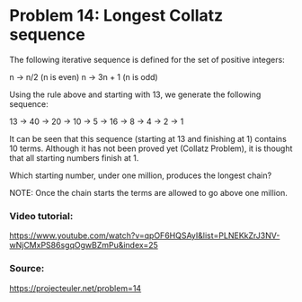 # Problem 14: Longest Collatz sequence

The following iterative sequence is defined for the set of positive integers:

n → n/2 (n is even)
n → 3n + 1 (n is odd)

Using the rule above and starting with 13, we generate the following sequence:

13 → 40 → 20 → 10 → 5 → 16 → 8 → 4 → 2 → 1

It can be seen that this sequence (starting at 13 and finishing at 1) contains 10 terms. Although it has not been proved yet (Collatz Problem), it is thought that all starting numbers finish at 1.

Which starting number, under one million, produces the longest chain?

NOTE: Once the chain starts the terms are allowed to go above one million.

### Video tutorial: 
https://www.youtube.com/watch?v=qpOF6HQSAyI&list=PLNEKkZrJ3NV-wNjCMxPS86sgqOgwBZmPu&index=25

### Source:
https://projecteuler.net/problem=14